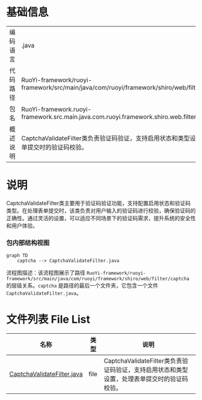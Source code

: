 # 基础信息

|      |      |
|------|------|
| 编码语言 | .java |
| 代码路径 | RuoYi-framework/ruoyi-framework/src/main/java/com/ruoyi/framework/shiro/web/filter/captcha |
| 包名 | RuoYi-framework.ruoyi-framework.src.main.java.com.ruoyi.framework.shiro.web.filter.captcha |
| 概述说明 | CaptchaValidateFilter类负责验证码验证，支持启用状态和类型设置，处理表单提交时的验证码校验。 |

# 说明

CaptchaValidateFilter类主要用于验证码验证功能，支持配置启用状态和验证码类型。在处理表单提交时，该类负责对用户输入的验证码进行校验，确保验证码的正确性。通过灵活的设置，可以适应不同场景下的验证码需求，提升系统的安全性和用户体验。


### 包内部结构视图

```mermaid
graph TD
    captcha --> CaptchaValidateFilter.java
```

流程图描述：该流程图展示了路径 `RuoYi-framework/ruoyi-framework/src/main/java/com/ruoyi/framework/shiro/web/filter/captcha` 的层级关系。`captcha` 是路径的最后一个文件夹，它包含一个文件 `CaptchaValidateFilter.java`。

# 文件列表 File List

| 名称   | 类型  | 说明 |
|-------|------|-------------|
| [CaptchaValidateFilter.java](CaptchaValidateFilter.md) | file | CaptchaValidateFilter类负责验证码验证，支持启用状态和类型设置，处理表单提交时的验证码校验。 |


